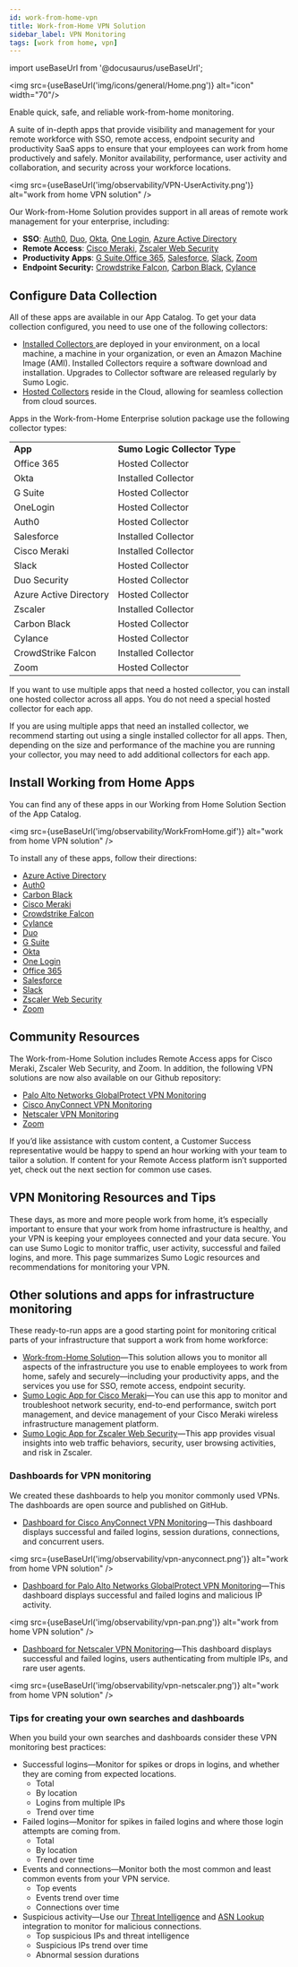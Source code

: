 ```yaml
---
id: work-from-home-vpn
title: Work-from-Home VPN Solution
sidebar_label: VPN Monitoring
tags: [work from home, vpn]
---
```


import useBaseUrl from '@docusaurus/useBaseUrl';

<img src={useBaseUrl('img/icons/general/Home.png')} alt="icon" width="70"/>

Enable quick, safe, and reliable work-from-home monitoring.

A suite of in-depth apps that provide visibility and management for your remote workforce with SSO, remote access, endpoint security and productivity SaaS apps to ensure that your employees can work from home productively and safely. Monitor availability, performance, user activity and collaboration, and security across your workforce locations.

<img src={useBaseUrl('img/observability/VPN-UserActivity.png')} alt="work from home VPN solution" />

Our Work-from-Home Solution provides support in all areas of remote work management for your enterprise, including:

* **SSO**: [Auth0](/docs/integrations/saml/auth0), [Duo](/docs/integrations/security-threat-detection/duo-security), [Okta](/docs/integrations/saml/Okta), [One Login](/docs/integrations/saml/OneLogin), [Azure Active Directory](/docs/integrations/microsoft-azure/active-directory-azure)
* **Remote Access**: [Cisco Meraki](/docs/integrations/security-threat-detection/Cisco-Meraki), [Zscaler Web Security](/docs/integrations/security-threat-detection/zscaler-web-security)
* **Productivity Apps**: [G Suite](/docs/integrations/google/workspace/index.md),[Office 365](/docs/integrations/App-Development/Jira), [Salesforce](/docs/integrations/saas-cloud/Salesforce), [Slack](/docs/integrations/saas-cloud/Slack), [Zoom](/docs/integrations/saas-cloud/Zoom)
* **Endpoint Security:** [Crowdstrike Falcon](/docs/integrations/security-threat-detection/CrowdStrike-Falcon-Endpoint-Protection), [Carbon Black](/docs/integrations/security-threat-detection/VMware-Carbon-Black), [Cylance](/docs/integrations/security-threat-detection/Cylance)


## Configure Data Collection

All of these apps are available in our App Catalog. To get your data collection configured, you need to use one of the following collectors:

* [Installed Collectors ](/docs/send-data/installed-collectors) are deployed in your environment, on a local machine, a machine in your organization, or even an Amazon Machine Image (AMI). Installed Collectors require a software download and installation. Upgrades to Collector software are released regularly by Sumo Logic.
* [Hosted Collectors](/docs/send-data/Hosted-Collectors) reside in the Cloud, allowing for seamless collection from cloud sources.

Apps in the Work-from-Home Enterprise solution package use the following collector types:


<table>
  <tr>
   <td><strong>App </strong>
   </td>
   <td><strong>Sumo Logic Collector Type</strong>
   </td>
  </tr>
  <tr>
   <td>Office 365
   </td>
   <td>Hosted Collector
   </td>
  </tr>
  <tr>
   <td>Okta
   </td>
   <td>Installed Collector
   </td>
  </tr>
  <tr>
   <td>G Suite
   </td>
   <td>Hosted Collector
   </td>
  </tr>
  <tr>
   <td>OneLogin
   </td>
   <td>Hosted Collector
   </td>
  </tr>
  <tr>
   <td>Auth0
   </td>
   <td>Hosted Collector
   </td>
  </tr>
  <tr>
   <td>Salesforce
   </td>
   <td>Installed Collector
   </td>
  </tr>
  <tr>
   <td>Cisco Meraki
   </td>
   <td>Installed Collector
   </td>
  </tr>
  <tr>
   <td>Slack
   </td>
   <td>Hosted Collector
   </td>
  </tr>
  <tr>
   <td>Duo Security
   </td>
   <td>Hosted Collector
   </td>
  </tr>
  <tr>
   <td>Azure Active Directory
   </td>
   <td>Hosted Collector
   </td>
  </tr>
  <tr>
   <td>Zscaler
   </td>
   <td>Installed Collector
   </td>
  </tr>
  <tr>
   <td>Carbon Black
   </td>
   <td>Hosted Collector
   </td>
  </tr>
  <tr>
   <td>Cylance
   </td>
   <td>Hosted Collector
   </td>
  </tr>
  <tr>
   <td>CrowdStrike Falcon
   </td>
   <td>Installed Collector
   </td>
  </tr>
  <tr>
   <td>Zoom
   </td>
   <td>Hosted Collector
   </td>
  </tr>
</table>


If you want to use multiple apps that need a hosted collector, you can install one hosted collector across all apps. You do not need a special hosted collector for each app.

If you are using multiple apps that need an installed collector, we recommend starting out using a single installed collector for all apps. Then, depending on the size and performance of the machine you are running your collector, you may need to add additional collectors for each app.


## Install Working from Home Apps

You can find any of these apps in our Working from Home Solution Section of the App Catalog.

<img src={useBaseUrl('img/observability/WorkFromHome.gif')} alt="work from home VPN solution" />

To install any of these apps, follow their directions:

* [Azure Active Directory](/docs/integrations/microsoft-azure/active-directory-azure)
* [Auth0](/docs/integrations/saml/Auth0)
* [Carbon Black](/docs/integrations/security-threat-detection/VMware-Carbon-Black)
* [Cisco Meraki](/docs/integrations/security-threat-detection/Cisco-Meraki)
* [Crowdstrike Falcon](/docs/integrations/security-threat-detection/CrowdStrike-Falcon-Endpoint-Protection)
* [Cylance](/docs/integrations/security-threat-detection/Cylance)
* [Duo](/docs/integrations/security-threat-detection/duo-security)
* [G Suite](/docs/integrations/google/workspace/index.md)
* [Okta](/docs/integrations/saml/Okta)
* [One Login](/docs/integrations/saml/OneLogin)
* [Office 365](/docs/integrations/microsoft-azure/Office-365)
* [Salesforce](/docs/integrations/saas-cloud/Salesforce)
* [Slack](/docs/integrations/saas-cloud/Slack)
* [Zscaler Web Security](/docs/integrations/security-threat-detection/zscaler-web-security)
* [Zoom](/docs/integrations/saas-cloud/Zoom)


## Community Resources

The Work-from-Home Solution includes Remote Access apps for Cisco Meraki, Zscaler Web Security, and Zoom. In addition, the following VPN solutions are now also available on our Github repository:

* [Palo Alto Networks GlobalProtect VPN Monitoring](https://github.com/SumoLogic/sumologic-content/tree/master/Palo_Alto_Networks/GlobalProtect)
* [Cisco AnyConnect VPN Monitoring](https://github.com/SumoLogic/sumologic-content/tree/master/Cisco/ASA)
* [Netscaler VPN Monitoring](https://github.com/SumoLogic/sumologic-content/tree/master/Citrix/VPN)
* [Zoom](/docs/integrations/saas-cloud/zoom)

If you’d like assistance with custom content, a Customer Success representative would be happy to spend an hour working with your team to tailor a solution. If content for your Remote Access platform isn’t supported yet, check out the next section for common use cases.


## VPN Monitoring Resources and Tips

These days, as more and more people work from home, it’s especially important to ensure that your work from home infrastructure is healthy, and your VPN is keeping your employees connected and your data secure. You can use Sumo Logic to monitor traffic, user activity, successful and failed logins, and more. This page summarizes Sumo Logic resources and recommendations for monitoring your VPN.


## Other solutions and apps for infrastructure monitoring

These ready-to-run apps are a good starting point for monitoring critical parts of your infrastructure that support a work from home workforce:  

* [Work-from-Home Solution](/docs/observability/work-from-home-vpn)—This solution allows you to monitor all aspects of the infrastructure you use to enable employees to work from home, safely and securely—including your productivity apps, and the services you use for SSO, remote access, endpoint security.   
* [Sumo Logic App for Cisco Meraki](/docs/integrations/security-threat-detection/Cisco-Meraki)—You can use this app to monitor and troubleshoot network security, end-to-end performance, switch port management, and device management of your Cisco Meraki wireless infrastructure management platform.  
* [Sumo Logic App for Zscaler Web Security](/docs/integrations/security-threat-detection/zscaler-web-security)—This app provides visual insights into web traffic behaviors, security, user browsing activities, and risk in Zscaler.


### Dashboards for VPN monitoring

We created these dashboards to help you monitor commonly used VPNs. The dashboards are open source and published on GitHub.

* [Dashboard for Cisco AnyConnect VPN Monitoring](https://github.com/SumoLogic/sumologic-content/tree/master/Cisco/ASA)—This dashboard displays successful and failed logins, session durations, connections, and concurrent users.

<img src={useBaseUrl('img/observability/vpn-anyconnect.png')} alt="work from home VPN solution" />

* [Dashboard for Palo Alto Networks GlobalProtect VPN Monitoring](https://github.com/SumoLogic/sumologic-content/tree/master/Palo_Alto_Networks/GlobalProtect)—This dashboard displays successful and failed logins and malicious IP activity.

<img src={useBaseUrl('img/observability/vpn-pan.png')} alt="work from home VPN solution" />

* [Dashboard for Netscaler VPN Monitoring](https://github.com/SumoLogic/sumologic-content/tree/master/Citrix/VPN)—This dashboard displays successful and failed logins, users authenticating from multiple IPs, and rare user agents.

<img src={useBaseUrl('img/observability/vpn-netscaler.png')} alt="work from home VPN solution" />

### Tips for creating your own searches and dashboards

When you build your own searches and dashboards consider these VPN monitoring best practices:

* Successful logins—Monitor for spikes or drops in logins, and whether they are coming from expected locations.
    * Total
    * By location
    * Logins from multiple IPs
    * Trend over time
* Failed logins—Monitor for spikes in failed logins and where those login attempts are coming from.
    * Total
    * By location
    * Trend over time
* Events and connections—Monitor both the most common and least common events from your VPN service.
    * Top events
    * Events trend over time
    * Connections over time
* Suspicious activity—Use our [Threat Intelligence](/docs/integrations/security-threat-detection/threat-intel-quick-analysis) and [ASN Lookup](/docs/search/search-query-language/search-operators/asn-lookup) integration to monitor for malicious connections.
    * Top suspicious IPs and threat intelligence
    * Suspicious IPs trend over time
    * Abnormal session durations
